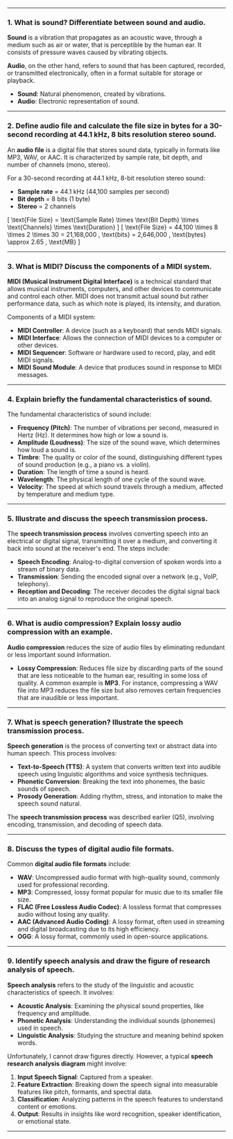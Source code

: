 
---

### 1. **What is sound? Differentiate between sound and audio.**

**Sound** is a vibration that propagates as an acoustic wave, through a medium such as air or water, that is perceptible by the human ear. It consists of pressure waves caused by vibrating objects.

**Audio**, on the other hand, refers to sound that has been captured, recorded, or transmitted electronically, often in a format suitable for storage or playback.

- **Sound**: Natural phenomenon, created by vibrations.
- **Audio**: Electronic representation of sound.

---

### 2. **Define audio file and calculate the file size in bytes for a 30-second recording at 44.1 kHz, 8 bits resolution stereo sound.**

An **audio file** is a digital file that stores sound data, typically in formats like MP3, WAV, or AAC. It is characterized by sample rate, bit depth, and number of channels (mono, stereo).

For a 30-second recording at 44.1 kHz, 8-bit resolution stereo sound:
- **Sample rate** = 44.1 kHz (44,100 samples per second)
- **Bit depth** = 8 bits (1 byte)
- **Stereo** = 2 channels

\[
\text{File Size} = \text{Sample Rate} \times \text{Bit Depth} \times \text{Channels} \times \text{Duration}
\]
\[
\text{File Size} = 44,100 \times 8 \times 2 \times 30 = 21,168,000 \, \text{bits} = 2,646,000 \, \text{bytes} \approx 2.65 \, \text{MB}
\]

---

### 3. **What is MIDI? Discuss the components of a MIDI system.**

**MIDI (Musical Instrument Digital Interface)** is a technical standard that allows musical instruments, computers, and other devices to communicate and control each other. MIDI does not transmit actual sound but rather performance data, such as which note is played, its intensity, and duration.

Components of a MIDI system:
- **MIDI Controller**: A device (such as a keyboard) that sends MIDI signals.
- **MIDI Interface**: Allows the connection of MIDI devices to a computer or other devices.
- **MIDI Sequencer**: Software or hardware used to record, play, and edit MIDI signals.
- **MIDI Sound Module**: A device that produces sound in response to MIDI messages.

---

### 4. **Explain briefly the fundamental characteristics of sound.**

The fundamental characteristics of sound include:
- **Frequency (Pitch)**: The number of vibrations per second, measured in Hertz (Hz). It determines how high or low a sound is.
- **Amplitude (Loudness)**: The size of the sound wave, which determines how loud a sound is.
- **Timbre**: The quality or color of the sound, distinguishing different types of sound production (e.g., a piano vs. a violin).
- **Duration**: The length of time a sound is heard.
- **Wavelength**: The physical length of one cycle of the sound wave.
- **Velocity**: The speed at which sound travels through a medium, affected by temperature and medium type.

---

### 5. **Illustrate and discuss the speech transmission process.**

The **speech transmission process** involves converting speech into an electrical or digital signal, transmitting it over a medium, and converting it back into sound at the receiver's end. The steps include:
- **Speech Encoding**: Analog-to-digital conversion of spoken words into a stream of binary data.
- **Transmission**: Sending the encoded signal over a network (e.g., VoIP, telephony).
- **Reception and Decoding**: The receiver decodes the digital signal back into an analog signal to reproduce the original speech.
  
---

### 6. **What is audio compression? Explain lossy audio compression with an example.**

**Audio compression** reduces the size of audio files by eliminating redundant or less important sound information.

- **Lossy Compression**: Reduces file size by discarding parts of the sound that are less noticeable to the human ear, resulting in some loss of quality. A common example is **MP3**. For instance, compressing a WAV file into MP3 reduces the file size but also removes certain frequencies that are inaudible or less important.

---

### 7. **What is speech generation? Illustrate the speech transmission process.**

**Speech generation** is the process of converting text or abstract data into human speech. This process involves:
- **Text-to-Speech (TTS)**: A system that converts written text into audible speech using linguistic algorithms and voice synthesis techniques.
- **Phonetic Conversion**: Breaking the text into phonemes, the basic sounds of speech.
- **Prosody Generation**: Adding rhythm, stress, and intonation to make the speech sound natural.
  
The **speech transmission process** was described earlier (Q5), involving encoding, transmission, and decoding of speech data.

---

### 8. **Discuss the types of digital audio file formats.**

Common **digital audio file formats** include:
- **WAV**: Uncompressed audio format with high-quality sound, commonly used for professional recording.
- **MP3**: Compressed, lossy format popular for music due to its smaller file size.
- **FLAC (Free Lossless Audio Codec)**: A lossless format that compresses audio without losing any quality.
- **AAC (Advanced Audio Coding)**: A lossy format, often used in streaming and digital broadcasting due to its high efficiency.
- **OGG**: A lossy format, commonly used in open-source applications.
  
---

### 9. **Identify speech analysis and draw the figure of research analysis of speech.**

**Speech analysis** refers to the study of the linguistic and acoustic characteristics of speech. It involves:
- **Acoustic Analysis**: Examining the physical sound properties, like frequency and amplitude.
- **Phonetic Analysis**: Understanding the individual sounds (phonemes) used in speech.
- **Linguistic Analysis**: Studying the structure and meaning behind spoken words.

Unfortunately, I cannot draw figures directly. However, a typical **speech research analysis diagram** might involve:
1. **Input Speech Signal**: Captured from a speaker.
2. **Feature Extraction**: Breaking down the speech signal into measurable features like pitch, formants, and spectral data.
3. **Classification**: Analyzing patterns in the speech features to understand content or emotions.
4. **Output**: Results in insights like word recognition, speaker identification, or emotional state.

---
